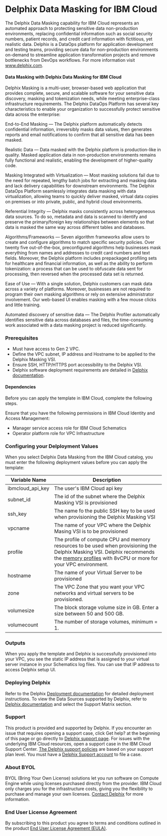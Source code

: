 # Delphix Data Masking for IBM Cloud
The Delphix Data Masking capability for IBM Cloud represents an automated approach to protecting sensitive data non-production environments, replacing confidential information such as social security numbers, patient records, and credit card information with fictitious, yet realistic data.
Delphix is a DataOps platform for application development and testing teams, providing secure data for non-production environments on-demand to streamline application transformation projects and remove bottlenecks from DevOps workflows. For more information visit www.delphix.com.

#### Data Masking with Delphix Data Masking for IBM Cloud
Delphix Masking is a multi-user, browser-based web application that provides complete, secure, and scalable software for your sensitive data discovery, masking and tokenization needs, while meeting enterprise-class infrastructure requirements. The Delphix DataOps Platform has several key characteristics to enable your organization to successfully protect sensitive data across the enterprise:

End-to-End Masking — The Delphix platform automatically detects confidential information, irreversibly masks data values, then generates reports and email notifications to confirm that all sensitive data has been masked.

Realistic Data — Data masked with the Delphix platform is production-like in quality. Masked application data in non-production environments remains fully functional and realistic, enabling the development of higher-quality code.

Masking Integrated with Virtualization — Most masking solutions fail due to the need for repeated, lengthy batch jobs for extracting and masking data and lack delivery capabilities for downstream environments. The Delphix DataOps Platform seamlessly integrates data masking with data virtualization, allowing teams to quickly deliver masked, virtual data copies on premises or into private, public, and hybrid cloud environments.

Referential Integrity — Delphix masks consistently across heterogeneous data sources. To do so, metadata and data is scanned to identify and preserve the primary/foreign key relationships between elements so that data is masked the same way across different tables and databases.

Algorithms/Frameworks — Seven algorithm frameworks allow users to create and configure algorithms to match specific security policies. Over twenty five out-of-the-box, preconfigured algorithms help businesses mask everything from names and addresses to credit card numbers and text fields. Moreover, the Delphix platform includes prepackaged profiling sets for healthcare and financial information, as well as the ability to perform tokenization: a process that can be used to obfuscate data sent for processing, then reversed when the processed data set is returned.

Ease of Use — With a single solution, Delphix customers can mask data across a variety of platforms. Moreover, businesses are not required to program their own masking algorithms or rely on extensive administrator involvement. Our web-based UI enables masking with a few mouse clicks and little training.

Automated discovery of sensitive data — The Delphix Profiler automatically identifies sensitive data across databases and files, the time-consuming work associated with a data masking project is reduced significantly.

### Prerequisites
- Must have access to Gen 2 VPC.
- Define the VPC subnet, IP address and Hostname to be applied to the Delphix Masking VSI.
- Ensure SSH, HTTP/HTTPS port accessibility to the Delphix VSI.
- Delphix software deployment requirements are detailed in [Delphix documentation](https://maskingdocs.delphix.com).					

#### Dependencies
Before you can apply the template in IBM Cloud, complete the following steps.

Ensure that you have the following permissions in IBM Cloud Identity and Access Management:
- Manager service access role for IBM Cloud Schematics
- Operator platform role for VPC Infrastructure

### Configuring your Delployment Values

When you select Delphix Data Masking from the IBM Cloud catalog, you must enter the following deployment values before you can apply the template: 

|  Variable Name   | Description        |
|------------------|--------------------|
|ibmcloud_api_key | The user's IBM Cloud api key |
|subnet_id | The id of the subnet where the Delphix Masking VSI is provisioned |
|ssh_key | The name fo the public SSH key to be used when provisioning the Delphix Masking VSI |
|vpcname | The name of your VPC where the Delphix Masing VSI is to be provisioned |
|profile | The profile of compute CPU and memory resources to be used when provisioning the Delphix Masking VSI. Delphix recommends the [memory profiles](https://cloud.ibm.com/docs/vpc?topic=vpc-profiles#memory) with 8vCPU or more for your VPC environment.|
|hostname | The name of your Virtual Server to be provisioned |
|zone | The VPC Zone that you want your VPC networks and virtual servers to be provisioned. |
|volumesize | The block storage volume size in GB. Enter a size between 50 and 500 GB. |
|volumecount| The number of storage volumes, minimum = 1. |

### Outputs
When you apply the template and Delphix is successfully provisioned into your VPC, you see the static IP address that is assigned to your virtual server instance in your Schematics log files. You can use that IP address to access Delphix setup UI. 

### Deploying Delphix

Refer to the Delphix [Deployment documentation](https://docs.delphix.com/docs/deployment) for detailed deployment instructions.	
To view the Data Sources supported by Delphix, refer to [Delphix documentation](https://maskingdocs.delphix.com) and select the Support Matrix section.	

### Support	
This product is provided and supported by Delphix. If you encounter an issue that requires opening a support case, click Get help? at the beginning of this page or go directly to [Delphix support page](https://support.delphix.com). For issues with the underlying IBM Cloud resources, open a support case in the IBM Cloud Support Center. [The Delphix support policies](https://support.delphix.com/Support_Policies_and_Technical_Bulletins/Support_Policies/Delphix_Support_Policies_(KBA1504)) are based on your support plan level. You must have a [Delphix Support account](https://support.delphix.com/Support_Policies_and_Technical_Bulletins/Support_Policies/Customer_Support_User_Account_Registration_Policy_(KBA1028)) to file a case.

### About BYOL
BYOL (Bring Your Own License) solutions let you run software on Compute Engine while using licenses purchased directly from the provider. IBM Cloud only charges you for the infrastructure costs, giving you the flexibility to purchase and manage your own licenses. [Contact Delphix](https://www.delphix.com/company/contact) for more information.
 
### End User License Agreement
By subscribing to this product you agree to terms and conditions outlined in the product [End User License Agreement (EULA)](https://www.delphix.com/sites/default/files/2019-04/Delphix-Product-License-and-Services-Agreement-Commercial.pdf).

